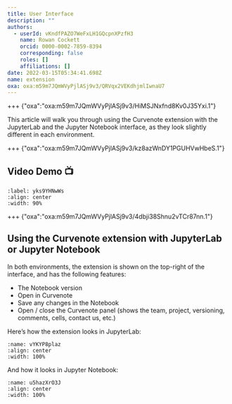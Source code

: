 ```yaml
---
title: User Interface
description: ""
authors:
  - userId: vKndfPAZO7WeFxLH1GQcpnXPzfH3
    name: Rowan Cockett
    orcid: 0000-0002-7859-8394
    corresponding: false
    roles: []
    affiliations: []
date: 2022-03-15T05:34:41.698Z
name: extension
oxa: oxa:m59m7JQmWVyPjlASj9v3/QRVqx2VEKdhjmlIwnaU7
---
```


+++ {"oxa":"oxa:m59m7JQmWVyPjlASj9v3/HiMSJNxfnd8Kv0J35Yxi.1"}

This article will walk you through using the Curvenote extension with the JupyterLab and the Jupyter Notebook interface, as they look slightly different in each environment.

+++ {"oxa":"oxa:m59m7JQmWVyPjlASj9v3/kz8azWnDY1PGUHVwHbeS.1"}

## Video Demo 📺

```{iframe} https://www.loom.com/embed/4e1e4150ef7a4a40ad31ebbe541a2f18
:label: yks9YHNwWs
:align: center
:width: 90%
```

+++ {"oxa":"oxa:m59m7JQmWVyPjlASj9v3/4dbji38Shnu2vTCr87nn.1"}

## Using the Curvenote extension with JupyterLab or Jupyter Notebook

In both environments, the extension is shown on the top-right of the interface, and has the following features:

- The Notebook version
- Open in Curvenote
- Save any changes in the Notebook
- Open / close the Curvenote panel (shows the team, project, versioning, comments, cells, contact us, etc.)

Here’s how the extension looks in JupyterLab:

```{figure} images/m59m7JQmWVyPjlASj9v3-NCVsOSsZQQSvqUtMeYAR-v1.png
:name: vYKYP8plaz
:align: center
:width: 100%
```

And how it looks in Jupyter Notebook:

```{figure} images/m59m7JQmWVyPjlASj9v3-iTHC9kpBGPutIaVG91zM-v1.png
:name: u5hazXrO3J
:align: center
:width: 100%
```

